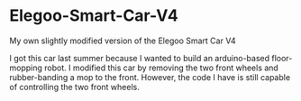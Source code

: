 # Elegoo-Smart-Car-V4
My own slightly modified version of the Elegoo Smart Car V4

I got this car last summer because I wanted to build an arduino-based floor-mopping robot. I modified this car by removing the two front wheels and rubber-banding a mop to the front. However, the code I have is still capable of controlling the two front wheels.